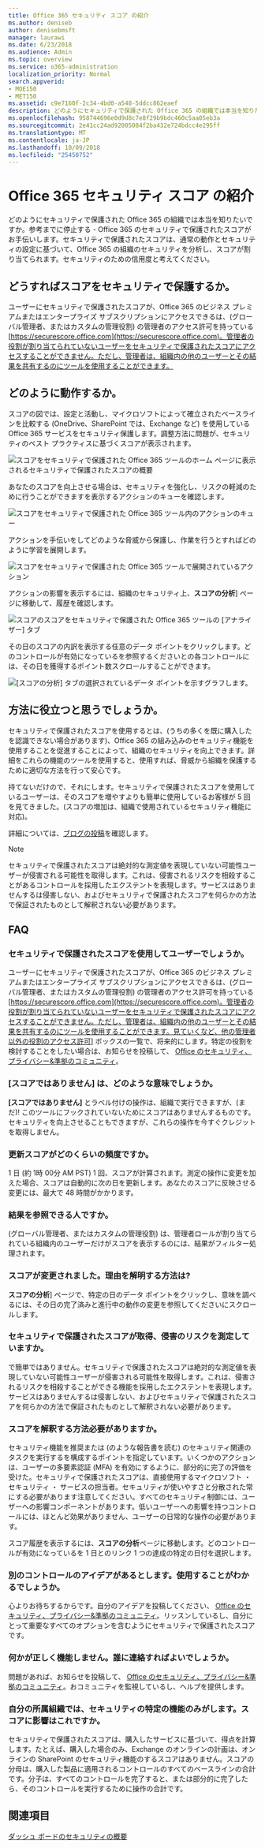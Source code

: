 ```yaml
---
title: Office 365 セキュリティ スコア の紹介
ms.author: deniseb
author: denisebmsft
manager: laurawi
ms.date: 6/23/2018
ms.audience: Admin
ms.topic: overview
ms.service: o365-administration
localization_priority: Normal
search.appverid:
- MOE150
- MET150
ms.assetid: c9e7160f-2c34-4bd0-a548-5ddcc862eaef
description: どのようにセキュリティで保護された Office 365 の組織では本当を知りたいですか。参考までに停止する - Office 365 のセキュリティで保護されたスコアがお手伝いします。セキュリティで保護されたスコアは、通常の動作とセキュリティの設定に基づいて、Office 365 の組織のセキュリティを分析し、スコアが割り当てられます。セキュリティのための信用度と考えてください。
ms.openlocfilehash: 958744696e0d9d8c7e8f29b9bdc460c5aa05eb3a
ms.sourcegitcommit: 2e41cc24ad92005084f2ba432e724bdcc4e295ff
ms.translationtype: MT
ms.contentlocale: ja-JP
ms.lasthandoff: 10/09/2018
ms.locfileid: "25450752"
---
```

# <a name="introducing-the-office-365-secure-score"></a>Office 365 セキュリティ スコア の紹介

どのようにセキュリティで保護された Office 365 の組織では本当を知りたいですか。参考までに停止する - Office 365 のセキュリティで保護されたスコアがお手伝いします。セキュリティで保護されたスコアは、通常の動作とセキュリティの設定に基づいて、Office 365 の組織のセキュリティを分析し、スコアが割り当てられます。セキュリティのための信用度と考えてください。
  
## <a name="how-do-i-get-to-secure-score"></a>どうすればスコアをセキュリティで保護するか。

ユーザーにセキュリティで保護されたスコアが、Office 365 のビジネス プレミアムまたはエンタープライズ サブスクリプションにアクセスできるは、(グローバル管理者、またはカスタムの管理役割) の管理者のアクセス許可を持っている[https://securescore.office.com](https://securescore.office.com)。管理者の役割が割り当てられていないユーザーをセキュリティで保護されたスコアにアクセスすることができません。ただし、管理者は、組織内の他のユーザーとその結果を共有するのにツールを使用することができます。
  
## <a name="how-does-it-work"></a>どのように動作するか。

スコアの図では、設定と活動し、マイクロソフトによって確立されたベースラインを比較する (OneDrive、SharePoint では、Exchange など) を使用している Office 365 サービスをセキュリティ保護します。調整方法に問題が、セキュリティのベスト プラクティスに基づくスコアが表示されます。
  
![スコアをセキュリティで保護された Office 365 ツールのホーム ページに表示されるセキュリティで保護されたスコアの概要](media/151de499-259d-45e3-9706-7dae0bfb9f9c.png)
  
あなたのスコアを向上させる場合は、セキュリティを強化し、リスクの軽減のために行うことができますを表示するアクションのキューを確認します。
  
![スコアをセキュリティで保護された Office 365 ツール内のアクションのキュー](media/23757303-274c-46c7-a7ee-b4e6f2f9eca0.png)
  
アクションを手伝いをしてどのような脅威から保護し、作業を行うとすればどのように学習を展開します。
  
![スコアをセキュリティで保護された Office 365 ツールで展開されているアクション](media/515d45f1-c554-455f-b251-ab62f712bca3.png)
  
アクションの影響を表示するには、組織のセキュリティ上、**スコアの分析**] ページに移動して、履歴を確認します。 
  
![スコアのスコアをセキュリティで保護された Office 365 ツールの [アナライザー] タブ](media/f38f4f0c-fdf7-4004-8eb3-53e5064cd4f7.png)
  
その日のスコアの内訳を表示する任意のデータ ポイントをクリックします。どのコントロールが有効になっているを参照するくださいとの各コントロールには、その日を獲得するポイント数スクロールすることができます。
  
![[スコアの分析] タブの選択されているデータ ポイントを示すグラフします。](media/b8427837-2ed9-4319-ba71-7d03bd99129c.png)
  
## <a name="how-will-it-help-me"></a>方法に役立つと思うでしょうか。

セキュリティで保護されたスコアを使用するとは、(うちの多くを既に購入したを認識できない場合があります)、Office 365 の組み込みのセキュリティ機能を使用することを促進することによって、組織のセキュリティを向上できます。詳細をこれらの機能のツールを使用すると、使用すれば、脅威から組織を保護するために適切な方法を行って安心です。
  
持てないだけので、それにします。セキュリティで保護されたスコアを使用しているユーザーは、そのスコアを増やすよりも簡単に使用しているお客様が 5 回を見てきました。(スコアの増加は、組織で使用されているセキュリティ機能に対応)。
  
詳細については、[ブログの投稿](https://go.microsoft.com/fwlink/?linkid=836898)を確認します。 
  
> [!NOTE]
> セキュリティで保護されたスコアは絶対的な測定値を表現していない可能性ユーザーが侵害される可能性を取得します。これは、侵害されるリスクを相殺することがあるコントロールを採用したエクステントを表現します。サービスはありませんするは侵害しない、およびセキュリティで保護されたスコアを何らかの方法で保証されたものとして解釈されない必要があります。 
  
## <a name="faqs"></a>FAQ

### <a name="who-can-use-secure-score"></a>セキュリティで保護されたスコアを使用してユーザーでしょうか。

ユーザーにセキュリティで保護されたスコアが、Office 365 のビジネス プレミアムまたはエンタープライズ サブスクリプションにアクセスできるは、(グローバル管理者、またはカスタムの管理役割) の管理者のアクセス許可を持っている[https://securescore.office.com](https://securescore.office.com)。管理者の役割が割り当てられていないユーザーをセキュリティで保護されたスコアにアクセスすることができません。ただし、管理者は、組織内の他のユーザーとその結果を共有するのにツールを使用することができます。見ていくなど、他の管理者以外の役割のアクセス許可] ボックスの一覧で、将来的にします。特定の役割を検討することをしたい場合は、お知らせを投稿して、 [Office のセキュリティ、プライバシー&amp;準拠のコミュニティ](https://go.microsoft.com/fwlink/?linkid=836898)。
  
### <a name="what-does-not-scored-mean"></a>[スコアではありません] は、どのような意味でしょうか。

**[スコアではありません]** とラベル付けの操作は、組織で実行できますが、(まだ)! このツールにフックされていないためにスコアはありませんするものです。セキュリティを向上させることもできますが、これらの操作を今すぐクレジットを取得しません。 
  
### <a name="how-often-is-my-score-updated"></a>更新スコアがどのくらいの頻度ですか。

1 日 (約 1時 00分 AM PST) 1 回、スコアが計算されます。測定の操作に変更を加えた場合、スコアは自動的に次の日を更新します。あなたのスコアに反映させる変更には、最大で 48 時間がかかります。
  
### <a name="who-can-see-my-results"></a>結果を参照できる人ですか。

(グローバル管理者、またはカスタムの管理役割) は、管理者ロールが割り当てられている組織内のユーザーだけがスコアを表示するのには、結果がフィルター処理されます。
  
### <a name="my-score-changed-how-do-i-figure-out-why"></a>スコアが変更されました。理由を解明する方法は?

**スコアの分析**] ページで、特定の日のデータ ポイントをクリックし、意味を調べるには、その日の完了済みと進行中の動作の変更を参照してくださいにスクロールします。 
  
### <a name="does-the-secure-score-measure-my-risk-of-getting-breached"></a>セキュリティで保護されたスコアが取得、侵害のリスクを測定していますか。

で簡単ではありません。セキュリティで保護されたスコアは絶対的な測定値を表現していない可能性ユーザーが侵害される可能性を取得します。これは、侵害されるリスクを相殺することができる機能を採用したエクステントを表現します。サービスはありませんするは侵害しない、およびセキュリティで保護されたスコアを何らかの方法で保証されたものとして解釈されない必要があります。
  
### <a name="how-should-i-interpret-my-score"></a>スコアを解釈する方法必要がありますか。

セキュリティ機能を推奨または (のような報告書を読む) のセキュリティ関連のタスクを実行するを構成するポイントを指定しています。いくつかのアクションは、ユーザーの多要素認証 (MFA) を有効にするように、部分的に完了の評価を受けた。セキュリティで保護されたスコアは、直接使用するマイクロソフト ・ セキュリティ ・ サービスの担当者。セキュリティが使いやすさと分散された常にする必要があります注意してください。すべてのセキュリティ制御には、ユーザーへの影響コンポーネントがあります。低いユーザーへの影響を持つコントロールには、ほとんど効果がありません、ユーザーの日常的な操作の必要があります。
  
スコア履歴を表示するには、**スコアの分析**ページに移動します。どのコントロールが有効になっているを 1 日とのリンク 1 つの達成の特定の日付を選択します。 
  
### <a name="i-have-an-idea-for-another-control-how-do-i-let-you-know-what-it-is"></a>別のコントロールのアイデアがあるとします。使用することがわかるでしょうか。

心よりお待ちするからです。自分のアイデアを投稿してください、 [Office のセキュリティ、プライバシー&amp;準拠のコミュニティ](https://go.microsoft.com/fwlink/?linkid=836898)。リッスンしているし、自分にとって重要なすべてのオプションを含むようにセキュリティで保護されたスコアです。
  
### <a name="something-isnt-working-right-who-should-i-contact"></a>何かが正しく機能しません。誰に連絡すればよいでしょうか。

問題があれば、お知らせを投稿して、 [Office のセキュリティ、プライバシー&amp;準拠のコミュニティ](https://go.microsoft.com/fwlink/?linkid=836898)。おコミュニティを監視しているし、ヘルプを提供します。
  
### <a name="my-organization-only-has-certain-security-features-does-this-affect-my-score"></a>自分の所属組織では、セキュリティの特定の機能のみがします。スコアに影響はこれですか。

セキュリティで保護されたスコアは、購入したサービスに基づいて、得点を計算します。たとえば、購入した場合のみ、Exchange のオンラインの計画は、オンラインの SharePoint のセキュリティ機能のするスコアはありません。スコアの分母は、購入した製品に適用されるコントロールのすべてのベースラインの合計です。分子は、すべてのコントロールを完了すると、または部分的に完了したら、そのコントロールを実行するために操作の合計です。

## <a name="related-topics"></a>関連項目

[ダッシュ ボードのセキュリティの概要](security-dashboard.md)
  

